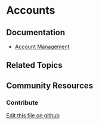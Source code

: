 # Accounts

## Documentation

* [Account Management](https://learn.liferay.com/commerce/latest/en/users-and-accounts/account-management.html)

## Related Topics

## Community Resources

### Contribute

[Edit this file on github](https://github.com/olafk/controlpanel-documentation-docs/blob/master/md/74en/com_liferay_commerce_account_admin_web_internal_portlet_CommerceAccountAdminPortlet.md)
